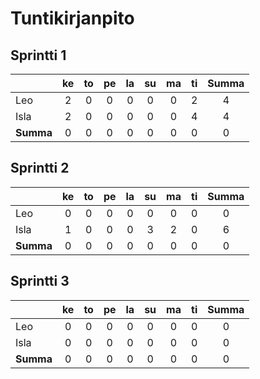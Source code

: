 # Tuntikirjanpito

## Sprintti 1
|         |ke|to|pe|la|su|ma|ti|**Summa**|
|---------|:----:|:----:|:----:|:----:|:----:|:----:|:----:|:-------:|
| Leo     | 2    | 0    | 0    | 0    | 0    | 0    | 2    |   4   |
| Isla    | 2    | 0    | 0    | 0    | 0    | 0    | 4    |   4   |
|**Summa**| 0    | 0    | 0    | 0    | 0    | 0    | 0    |   0   |

## Sprintti 2

|         |ke|to|pe|la|su|ma|ti|**Summa**|
|---------|:----:|:----:|:----:|:----:|:----:|:----:|:----:|:-------:|
| Leo     | 0    | 0    | 0    | 0    | 0    | 0    | 0    |   0   |
| Isla    | 1    | 0    | 0    | 0    | 3    | 2    | 0    |   6   |
|**Summa**| 0    | 0    | 0    | 0    | 0    | 0    | 0    |   0   |

## Sprintti 3

|         |ke|to|pe|la|su|ma|ti|**Summa**|
|---------|:----:|:----:|:----:|:----:|:----:|:----:|:----:|:-------:|
| Leo     | 0    | 0    | 0    | 0    | 0    | 0    | 0    |   0   |
| Isla    | 0    | 0    | 0    | 0    | 0    | 0    | 0    |   0   |
|**Summa**| 0    | 0    | 0    | 0    | 0    | 0    | 0    |   0   |

